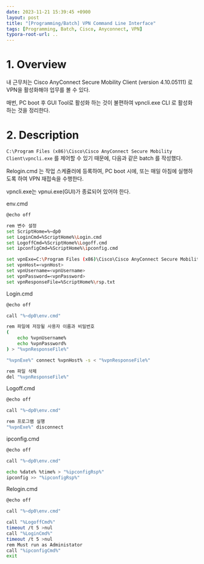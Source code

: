 ```yaml
---
date: 2023-11-21 15:39:45 +0900
layout: post
title: "[Programming/Batch] VPN Command Line Interface"
tags: [Programming, Batch, Cisco, Anyconnect, VPN]
typora-root-url: ..
---
```


# 1. Overview

내 근무처는 Cisco AnyConnect Secure Mobility Client (version 4.10.05111) 로 VPN을 활성화해야 업무를 볼 수 있다.

매번, PC boot 후 GUI Tool로 활성화 하는 것이 불편하여 vpncli.exe CLI 로 활성화 하는 것을 정리한다.





# 2. Description

`C:\Program Files (x86)\Cisco\Cisco AnyConnect Secure Mobility Client\vpncli.exe` 를 제어할 수 있기 때문에, 다음과 같은 batch 를 작성했다.



Relogin.cmd 는 작업 스케쥴러에 등록하여, PC boot 시에, 또는 매일 아침에 실행하도록 하여 VPN 재접속을 수행한다.

vpncli.exe는 vpnui.exe(GUI)가 종료되어 있어야 한다.



env.cmd

```bash
@echo off

rem 변수 설정
set ScriptHome=%~dp0
set LoginCmd=%ScriptHome%\Login.cmd
set LogoffCmd=%ScriptHome%\Logoff.cmd
set ipconfigCmd=%ScriptHome%\ipconfig.cmd

set vpnExe=C:\Program Files (x86)\Cisco\Cisco AnyConnect Secure Mobility Client\vpncli.exe
set vpnHost=<vpnHost>
set vpnUsername=<vpnUsername>
set vpnPassword=<vpnPassword>
set vpnResponseFile=%ScriptHome%\rsp.txt
```



Login.cmd

```bash
@echo off

call "%~dp0\env.cmd"

rem 파일에 저장될 사용자 이름과 비밀번호
(
    echo %vpnUsername%
    echo %vpnPassword%
) > "%vpnResponseFile%"

"%vpnExe%" connect %vpnHost% -s < "%vpnResponseFile%"

rem 파일 삭제
del "%vpnResponseFile%"
```



Logoff.cmd

```bash
@echo off

call "%~dp0\env.cmd"

rem 프로그램 실행
"%vpnExe%" disconnect
```



ipconfig.cmd

```bash
@echo off

call "%~dp0\env.cmd"

echo %date% %time% > "%ipconfigRsp%"
ipconfig >> "%ipconfigRsp%"
```



Relogin.cmd

```bash
@echo off

call "%~dp0\env.cmd"

call "%LogoffCmd%"
timeout /t 5 >nul
call "%LoginCmd%"
timeout /t 5 >nul
rem Must run as Administator
call "%ipconfigCmd%"
exit
```

